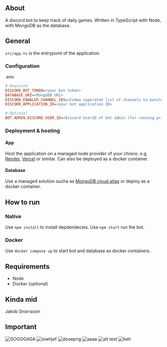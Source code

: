 ## About

A discord bot to keep track of daily games.
Written in TypeScript with Node, with MongoDB as the database.

## General

`src/app.ts` is the entrypoint of the application.

### Configuration

.env

```ini
# Required
DISCORD_BOT_TOKEN=<your bot token>
DATABASE_URI=<MongoDB URI>
DISCORD_ENABLED_CHANNEL_IDS=<Comma seperated list of channels to monitor>
DISCORD_APPLICATION_ID=<your bot application ID>

# Optional
BOT_ADMIN_DISCORD_USER_ID=<Discord UserID of bot admin (for running privileged commands)>
```

### Deployment & hosting

#### App

Host the application on a managed node provider of your choice, e.g. [Render](https://render.com/), [Vercel](https://vercel.com/) or similar. Can also be deployed as a docker container.

#### Database

Use a managed solution sucha as [MongoDB cloud atlas](https://www.mongodb.com/cloud/atlas/register) or deploy as a docker container.

## How to run

### Native

Use `npm install` to install depdendecies.
Use `npm start` run the bot.

### Docker

Use `docker compose up` to start bot and database as docker containers.

## Requirements

- Node
- Docker (optional)

## Kinda mid

Jakob Snorrason

## Important

![GOGOGAGA](https://preview.redd.it/0za8b7dxvjjc1.png?auto=webp&s=d9a37170213f061f85092018180fec1ae978c603)
![oiwhjef](https://preview.redd.it/y695104kc2kc1.jpeg?auto=webp&s=d5c3fbc971b3dffa7d6e98175552a0b769b59abe)
![doseprig](https://preview.redd.it/5b5vnwrqw7ic1.jpeg?auto=webp&s=967571fcd4820526b1aab7a791b8645f43b6eee0)
![aaaa](https://preview.redd.it/4h20trvx6rjc1.jpeg?auto=webp&s=5efa36a08d5aed6e50948c13ca4e68a15097aa60)
![alt text](https://encrypted-tbn0.gstatic.com/images?q=tbn:ANd9GcQpqco1WRNZ8asCn0qcNHARzEAjGltEeC0_LuRR0qaQQw&s)
![heh](https://preview.redd.it/gpmdbeztdsjc1.jpeg?width=1170&format=pjpg&auto=webp&s=f450cabd2af040ae594d285747e96c4863809048)
